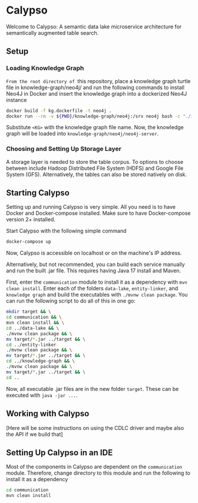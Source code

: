 # Calypso
Welcome to Calypso: A semantic data lake microservice architecture for semantically augmented table search.

## Setup
### Loading Knowledge Graph
`From the root directory of `this repository, place a knowledge graph turtle file in knowledge-graph/neo4j/ and run the following commands to install Neo4J in Docker and insert the knowledge graph into a dockerized Neo4J instance

```bash
docker build -f kg.dockerfile -t neo4j .
docker run --rm -v ${PWD}/knowledge-graph/neo4j:/srv neo4j bash -c "./install.sh /srv; ./import.sh <KG_FILE> neo4j-server; ./stop.sh neo4j-server"
```

Substitute `<KG>` with the knowledge graph file name. Now, the knowledge graph will be loaded into `knowledge-graph/neo4j/neo4j-server`.

### Choosing and Setting Up Storage Layer
A storage layer is needed to store the table corpus.
To options to choose between include Hadoop Distributed File System (HDFS) and Google File System (GFS).
Alternatively, the tables can also be stored natively on disk.

## Starting Calypso
Setting up and running Calypso is very simple.
All you need is to have Docker and Docker-compose installed. Make sure to have Docker-compose version 2+ installed.

Start Calypso with the following simple command

```bash
docker-compose up
```

Now, Calypso is accessible on localhost or on the machine's IP address.

Alternatively, but not recommended, you can build each service manually and run the built .jar file.
This requires having Java 17 install and Maven.

First, enter the `communication` module to install it as a dependency with `mvn clean install`.
Enter each of the folders `data-lake`, `entity-linker`, and `knowledge graph` and build the executables with `./mvnw clean package`.
You can run the following script to do all of this in one go:

```bash
mkdir target && \
cd communication && \
mvn clean install && \
cd ../data-lake && \
./mvnw clean package && \
mv target/*.jar ../target && \
cd ../entity-linker
./mvnw clean package && \
mv target/*.jar ../target && \
cd ../knowledge-graph && \
./mvnw clean package && \
mv target/*.jar ../target && \
cd ..
```

Now, all executable .jar files are in the new folder `target`.
These can be executed with `java -jar ...`.

## Working with Calypso
[Here will be some instructions on using the CDLC driver and maybe also the API if we build that]

## Setting Up Calypso in an IDE
Most of the components in Calypso are dependent on the `communication` module.
Therefore, change directory to this module and run the following to install it as a dependency

```bash
cd communication
mvn clean install
```
